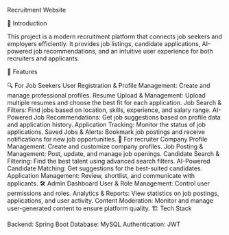Recruitment Website

📌 Introduction

This project is a modern recruitment platform that connects job seekers and employers efficiently. It provides job listings, candidate applications, AI-powered job recommendations, and an intuitive user experience for both recruiters and applicants.

🚀 Features

🔍 For Job Seekers
User Registration & Profile Management: Create and manage professional profiles.
Resume Upload & Management: Upload multiple resumes and choose the best fit for each application.
Job Search & Filters: Find jobs based on location, skills, experience, and salary range.
AI-Powered Job Recommendations: Get job suggestions based on profile data and application history.
Application Tracking: Monitor the status of job applications.
Saved Jobs & Alerts: Bookmark job postings and receive notifications for new job opportunities.
🏢 For recruiter
Company Profile Management: Create and customize company profiles.
Job Posting & Management: Post, update, and manage job openings.
Candidate Search & Filtering: Find the best talent using advanced search filters.
AI-Powered Candidate Matching: Get suggestions for the best-suited candidates.
Application Management: Review, shortlist, and communicate with applicants.
🛠 Admin Dashboard
User & Role Management: Control user permissions and roles.
Analytics & Reports: View statistics on job postings, applications, and user activity.
Content Moderation: Monitor and manage user-generated content to ensure platform quality.
🏗️ Tech Stack

Backend: Spring Boot
Database: MySQL
Authentication: JWT
